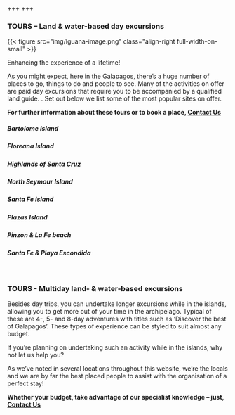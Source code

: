 +++
+++

### TOURS – Land & water-based day excursions

{{< figure src="img/Iguana-image.png" class="align-right full-width-on-small" >}}

</B>
<span class="strapline">Enhancing the experience of a lifetime!</span>

As you might expect, here in the Galapagos, there’s a huge number of places to go, things to do and people to see. Many of the activities on offer are paid day excursions that require you to be accompanied by a qualified land guide. . Set out below we list some of the most popular sites on offer. 

**For further information about these tours or to book a place, [Contact Us](/contact)**
 <br/></B>
##### Bartolome Island
##### Floreana Island
##### Highlands of Santa Cruz
##### North Seymour Island 
##### Santa Fe Island 
##### Plazas Island
##### Pinzon & La Fe beach
##### Santa Fe & Playa Escondida
 <br/></B>
### TOURS - Multiday land- & water-based excursions

Besides day trips, you can undertake longer excursions while in the islands, allowing you to get more out of your time in the archipelago. Typical of these are 4-, 5- and 8-day adventures with titles such as ‘Discover the best of Galapagos’. These types of experience can be styled to suit almost any budget.

If you’re planning on undertaking such an activity while in the islands, why not let us help you? 

As we’ve noted in several locations throughout this website, we’re the locals and we are by far the best placed people to assist with the organisation of a perfect stay!

**Whether your budget, take advantage of our specialist knowledge – just, [Contact Us](/contact)**
